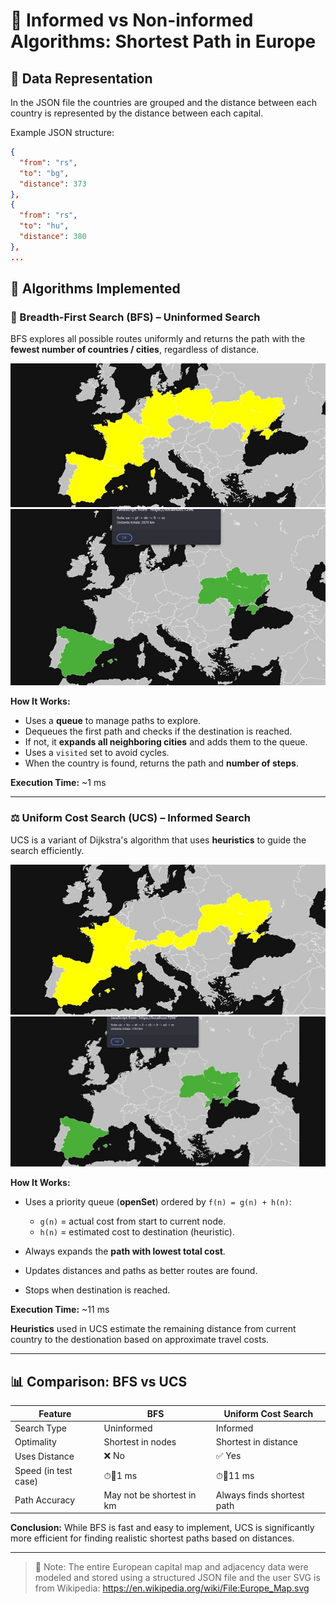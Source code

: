 # 🧐 Informed vs Non-informed Algorithms: Shortest Path in Europe

## 📂 Data Representation

In the JSON file the countries are grouped and the distance between each country is represented by the distance between each capital.

Example JSON structure:

```json
{
  "from": "rs",
  "to": "bg",
  "distance": 373
},
{
  "from": "rs",
  "to": "hu",
  "distance": 380
},
...
```

## 🤖 Algorithms Implemented

### 🔄 Breadth-First Search (BFS) – Uninformed Search

BFS explores all possible routes uniformly and returns the path with the **fewest number of countries / cities**, regardless of distance.

![BFS](images/bfs1.png)
![BFS](images/bfs2.png)

**How It Works:**

* Uses a **queue** to manage paths to explore.
* Dequeues the first path and checks if the destination is reached.
* If not, it **expands all neighboring cities** and adds them to the queue.
* Uses a `visited` set to avoid cycles.
* When the country is found, returns the path and **number of steps**.

**Execution Time:** \~1 ms

---

### ⚖️ Uniform Cost Search (UCS) – Informed Search

UCS is a variant of Dijkstra's algorithm that uses **heuristics** to guide the search efficiently.

![UCS1](images/ucs1.png)
![UCS2](images/ucs2.png)


**How It Works:**

* Uses a priority queue (**openSet**) ordered by `f(n) = g(n) + h(n)`:

  * `g(n)` = actual cost from start to current node.
  * `h(n)` = estimated cost to destination (heuristic).
* Always expands the **path with lowest total cost**.
* Updates distances and paths as better routes are found.
* Stops when destination is reached.

**Execution Time:** \~11 ms

**Heuristics** used in UCS estimate the remaining distance from current country to the destionation based on approximate travel costs.

---

## 📊 Comparison: BFS vs UCS

| Feature              | BFS                       | Uniform Cost Search        |
| -------------------- | ------------------------- | -------------------------- |
| Search Type          | Uninformed                | Informed                   |
| Optimality           | Shortest in nodes         | Shortest in distance       |
| Uses Distance        | ❌ No                      | ✅ Yes                      |
| Speed (in test case) | ⏱1 ms                    | ⏱11 ms                    |
| Path Accuracy        | May not be shortest in km | Always finds shortest path |

**Conclusion:** While BFS is fast and easy to implement, UCS is significantly more efficient for finding realistic shortest paths based on distances.

---

> 📄 Note: The entire European capital map and adjacency data were modeled and stored using a structured JSON file and the user SVG is from Wikipedia: https://en.wikipedia.org/wiki/File:Europe_Map.svg

